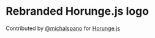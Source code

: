 # Rebranded Horunge.js logo
Contributed by [@michalspano][link] for [Horunge.js][repo]

[link]: https://github.com/michalspano
[repo]: https://github.com/davidpaulsson/horunge.js

